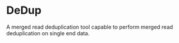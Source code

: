 # DeDup
A merged read deduplication tool capable to perform merged read deduplication on single end data. 
